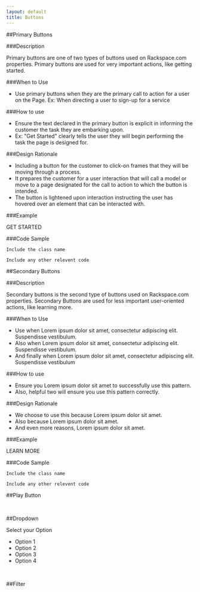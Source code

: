 ```yaml
---
layout: default
title: Buttons 
---
```


<div class="col-1of1 dividing-bar">

</div>

##Primary Buttons

###Description


Primary buttons are one of two types of buttons used on Rackspace.com properties. Primary buttons are used for very important actions, like getting started. 

###When to Use

+ Use primary buttons when they are the primary call to action for a user on the Page. Ex: When directing a user to sign-up for a service

###How to use

+ Ensure the text declared in the primary button is explicit in informing the customer the task they are embarking upon. 
+ Ex: "Get Started" clearly tells the user they will begin performing the task the page is designed for.

###Design Rationale

+ Including a button for the customer to click-on frames that they will be moving through a process.
+ It prepares the customer for a user interaction that will call a model or move to a page designated for the call to action to which the button is intended.
+ The button is lightened upon interaction instructing the user has hovered over an element that can be interacted with.


###Example

<div class="col-1of1">

<div class="primary-button"><p class="source-sans">GET STARTED</p>

</div>

</div>

###Code Sample

`Include the class name`

`Include any other relevent code`

<div class="dividing-bar">

</div>


##Secondary Buttons

###Description

Secondary buttons is the second type of buttons used on Rackspace.com properties. Secondary Buttons are used for less important user-oriented actions, like learning more. 

###When to Use

+ Use when Lorem ipsum dolor sit amet, consectetur adipiscing elit. Suspendisse vestibulum.
+ Also when Lorem ipsum dolor sit amet, consectetur adipiscing elit. Suspendisse vestibulum.
+ And finally when Lorem ipsum dolor sit amet, consectetur adipiscing elit. Suspendisse vestibulum

###How to use

+ Ensure you Lorem ipsum dolor sit amet to successfully use this pattern.
+ Also, helpful two will ensure you use this pattern correctly.

###Design Rationale
 
+ We choose to use this because Lorem ipsum dolor sit amet.
+ Also because Lorem ipsum dolor sit amet.
+ And even more reasons, Lorem ipsum dolor sit amet.

###Example

<div class="col-1of1">

<div class="secondary-button"><p class="source-sans">LEARN MORE</p>

</div>

</div>

###Code Sample

`Include the class name`

`Include any other relevent code`

<div class="dividing-bar">

</div>


##Play Button

<div class="col-1of1">

<div class="play-button">

</div>

</div>
<br />

##Dropdown

<div class="col-1of1">

<div class="dropdown-button"><p class="source-san">Select your Option</p>

<ul>
	<li>Option 1</li>
	<li>Option 2</li>
	<li>Option 3</li>
	<li>Option 4</li>
</ul>

</div>

</div>
<br />

##Filter

<div class="col-1of1">

<div class="filter-button">

</div>

</div>
<br />

